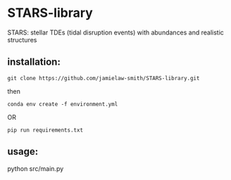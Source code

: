 # STARS-library

STARS: stellar TDEs (tidal disruption events) with abundances and realistic structures

## installation:

`git clone https://github.com/jamielaw-smith/STARS-library.git`

then

`conda env create -f environment.yml`

OR

`pip run requirements.txt`


## usage:

python src/main.py
